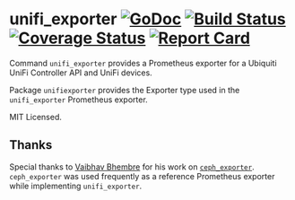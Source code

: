 unifi_exporter [![GoDoc](http://godoc.org/github.com/mdlayher/unifi_exporter?status.svg)](http://godoc.org/github.com/mdlayher/unifi_exporter) [![Build Status](https://travis-ci.org/mdlayher/unifi_exporter.svg?branch=master)](https://travis-ci.org/mdlayher/unifi_exporter) [![Coverage Status](https://coveralls.io/repos/mdlayher/unifi_exporter/badge.svg?branch=master)](https://coveralls.io/r/mdlayher/unifi_exporter?branch=master) [![Report Card](http://goreportcard.com/badge/mdlayher/unifi_exporter)](http://goreportcard.com/report/mdlayher/unifi_exporter)
==============

Command `unifi_exporter` provides a Prometheus exporter for a Ubiquiti UniFi
Controller API and UniFi devices.

Package `unifiexporter` provides the Exporter type used in the `unifi_exporter`
Prometheus exporter.

MIT Licensed.

Thanks
------

Special thanks to [Vaibhav Bhembre](https://github.com/neurodrone) for his work
on [`ceph_exporter`](https://github.com/digitalocean/ceph_exporter).
`ceph_exporter`  was used frequently as a reference Prometheus exporter while
implementing `unifi_exporter`.

